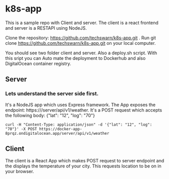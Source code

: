 # k8s-app

This is a sample repo with Client and server. The client is a react frontend and server is a RESTAPI using NodeJS.

Clone the repository: https://github.com/techswarn/k8s-app.git . Run git clone https://github.com/techswarn/k8s-app.git on your local computer.

You should see two folder client and server. Also a deploy.sh script. With this sript you can Auto mate the deployment to Dockerhub and also DigitalOcean container registry.

## Server

### Lets understand the server side first.

It's a NodeJS app which uses Express framework. The App exposes the endpoint: https://<youdomain>/server/api/v1/weather. It's a POST request which accepts the following body: {"lat": "12", "log": "70"}

```
curl -H "Content-Type: application/json" -d '{"lat": "12", "log": "70"}' -X POST https://docker-app-8prqz.ondigitalocean.app/server/api/v1/weather

```

## Client

The client is a React App which makes POST request to server endpoint and the displays the temperature of your city. This requests location to be on in your browser.
